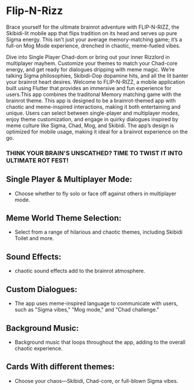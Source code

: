 # Flip-N-Rizz  
Brace yourself for the ultimate brainrot adventure with FLIP-N-RIZZ, the Skibidi-lit mobile app that flips tradition on its head and serves up pure Sigma energy. This isn’t just your average memory-matching game; it’s a full-on Mog Mode experience, drenched in chaotic, meme-fueled vibes.

Dive into Single Player Chad-dom or bring out your inner Rizzlord in multiplayer mayhem. Customize your themes to match your Chad-core energy, and get ready for dialogues dripping with meme magic. We’re talking Sigma philosophies, Skibidi-Dop dopamine hits, and all the lit banter your brainrot heart desires.
Welcome to FLIP-N-RIZZ, a mobile application built using Flutter that provides an immersive and fun experience for users.This app combines the traditonal Memory matching game with the brainrot theme. This app is designed to be a brainrot-themed app with chaotic and meme-inspired interactions, making it both entertaining and unique. Users can select between single-player and multiplayer modes, enjoy theme customization, and engage in quirky dialogues inspired by meme culture like Sigma, Chad, Mog, and Skibidi. The app’s design is optimized for mobile usage, making it ideal for a brainrot experience on the go.
### THINK YOUR BRAIN'S UNSCATHED? TIME TO TWIST  IT INTO ULTIMATE ROT FEST!

## Single Player & Multiplayer Mode:
- Choose whether to fly solo or face off against others in multiplayer mode.


## Meme World Theme Selection:
- Select from a range of hilarious and chaotic themes, including Skibidi Toilet and more.

## Sound Effects:
- chaotic sound effects add to the brainrot atmosphere.

## Custom Dialogues:
- The app uses meme-inspired language to communicate with users, such as "Sigma vibes," "Mog mode," and "Chad challenge."

## Background Music:
- Background music that loops throughout the app, adding to the overall chaotic experience.

## Cards With different themes:
- Choose your chaos—Skibidi, Chad-core, or full-blown Sigma vibes.
